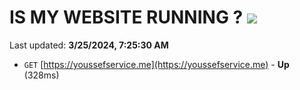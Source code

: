 # IS MY WEBSITE RUNNING ? [![](https://img.shields.io/static/v1?label=Sponsor&message=%E2%9D%A4&logo=GitHub&color=%23fe8e86)](https://github.com/sponsors/<username>)

Last updated: **3/25/2024, 7:25:30 AM**

- `GET` [https://youssefservice.me](https://youssefservice.me) - **Up** (328ms)

